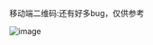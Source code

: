 移动端二维码:还有好多bug，仅供参考

![image](https://github.com/Charlotte-n/my_delivery_H5app/assets/128224084/52b9f761-f2b9-493e-9e1d-0f2b47efda4c)

